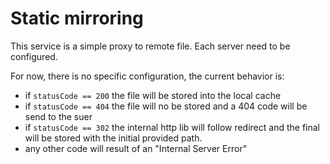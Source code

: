 Static mirroring
================

This service is a simple proxy to remote file. Each server need to be configured.

For now, there is no specific configuration, the current behavior is:
 
 - if ``statusCode == 200`` the file will be stored into the local cache
 - if ``statusCode == 404`` the file will no be stored and a 404 code will be send to the suer
 - if ``statusCode == 302`` the internal http lib will follow redirect and the final will be stored with the initial provided path.
 - any other code will result of an "Internal Server Error"